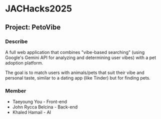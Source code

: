 # JACHacks2025
## Project: PetoVibe

### Describe

A full web application that combines "vibe-based searching" (using Google's Gemini API for analyzing and determining user vibes) with a pet adoption platform.

The goal is to match users with animals/pets that suit their vibe and personal taste, similar to a dating app (like Tinder) but for finding pets.

### Member

- Taeyoung You - Front-end
- John Rycca Belcina - Back-end
- Khaled Hamail - AI

